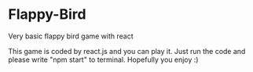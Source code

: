 # Flappy-Bird
Very basic flappy bird game with react

This game is coded by react.js and you can play it.
Just run the code and please write "npm start" to terminal.
Hopefully you enjoy :)

